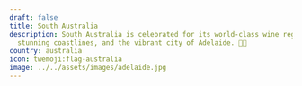 ```yaml
---
draft: false
title: South Australia
description: South Australia is celebrated for its world-class wine regions,
  stunning coastlines, and the vibrant city of Adelaide. 🍷🌊
country: australia
icon: twemoji:flag-australia
image: ../../assets/images/adelaide.jpg
---
```

